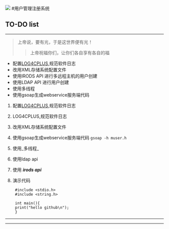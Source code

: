 
![](http://www.genomics.cn/portal/images/logo.png) 
#用户管理注册系统

## TO-DO list
***
> 上帝说，要有光，于是这世界便有光！
> > 上帝祝福你们，让你们各自享有各自的福

* 配置[LOG4CPLUS](http://sourceforge.net/p/log4cplus/wiki/Home/ ),规范软件日志
* 改用XML存储系统配置文件
* 使用IRODS API 进行多远程主机的用户创建
* 使用LDAP API 进行用户创建
* 使用多线程
* 使用gsoap生成webservice服务端代码

1. 配置[LOG4CPLUS][1],规范软件日志
2. LOG4CPLUS,规范软件日志
3. 改用XML存储系统配置文件
4. 使用gsoap生成webservice服务端代码 `gsoap -h muser.h`
5. 使用_多线程_
6. 使用ldap api
7. 使用 ___irods api___ 

9. 演示代码
		

		#include <stdio.h>
		#include <string.h>
	
		int main(){
	 	print("hello github\n");
		}


[1]: http://sourceforge.net/p/log4cplus/wiki/Home/


***


***

